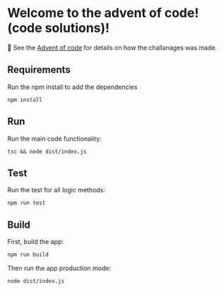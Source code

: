 # Welcome to the advent of code! (code solutions)!

📖 See the [Advent of code](https://adventofcode.com/) for details on how the challanages was made.

## Requirements

Run the npm install to add the dependencies

```shellscript
npm install
```

## Run

Run the main code functionality:

```shellscript
tsc && node dist/index.js
```

## Test

Run the test for all logic methods:

```shellscript
npm run test
```

## Build

First, build the app:

```sh
npm run build
```

Then run the app production mode:

```sh
node dist/index.js
```
